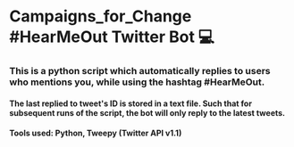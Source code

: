 # Campaigns_for_Change #HearMeOut Twitter Bot 💻

### This is a python script which automatically replies to users who mentions you, while using the hashtag #HearMeOut.
#### The last replied to tweet's ID is stored in a text file. Such that for subsequent runs of the script, the bot will only reply to the latest tweets.
#### Tools used: Python, Tweepy (Twitter API v1.1)
